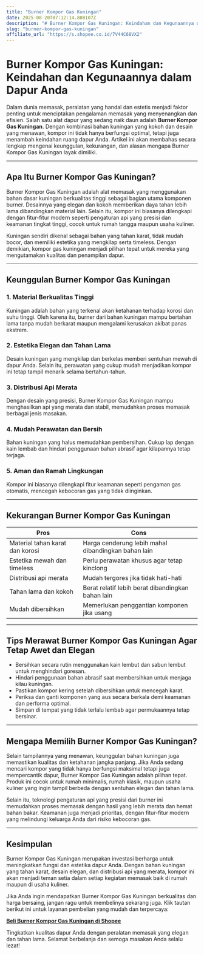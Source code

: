 ```yaml
---
title: "Burner Kompor Gas Kuningan"
date: 2025-08-20T07:12:14.808107Z
description: "# Burner Kompor Gas Kuningan: Keindahan dan Kegunaannya dalam Dapur Anda..."
slug: "burner-kompor-gas-kuningan"
affiliate_url: "https://s.shopee.co.id/7V44C68VX2"
---
```

# Burner Kompor Gas Kuningan: Keindahan dan Kegunaannya dalam Dapur Anda

Dalam dunia memasak, peralatan yang handal dan estetis menjadi faktor penting untuk menciptakan pengalaman memasak yang menyenangkan dan efisien. Salah satu alat dapur yang sedang naik daun adalah **Burner Kompor Gas Kuningan**. Dengan kombinasi bahan kuningan yang kokoh dan desain yang menawan, kompor ini tidak hanya berfungsi optimal, tetapi juga menambah keindahan ruang dapur Anda. Artikel ini akan membahas secara lengkap mengenai keunggulan, kekurangan, dan alasan mengapa Burner Kompor Gas Kuningan layak dimiliki.

---

## Apa Itu Burner Kompor Gas Kuningan?

Burner Kompor Gas Kuningan adalah alat memasak yang menggunakan bahan dasar kuningan berkualitas tinggi sebagai bagian utama komponen burner. Desainnya yang elegan dan kokoh memberikan daya tahan lebih lama dibandingkan material lain. Selain itu, kompor ini biasanya dilengkapi dengan fitur-fitur modern seperti pengaturan api yang presisi dan keamanan tingkat tinggi, cocok untuk rumah tangga maupun usaha kuliner.

Kuningan sendiri dikenal sebagai bahan yang tahan karat, tidak mudah bocor, dan memiliki estetika yang mengkilap serta timeless. Dengan demikian, kompor gas kuningan menjadi pilihan tepat untuk mereka yang mengutamakan kualitas dan penampilan dapur.

---

## Keunggulan Burner Kompor Gas Kuningan

### 1. Material Berkualitas Tinggi

Kuningan adalah bahan yang terkenal akan ketahanan terhadap korosi dan suhu tinggi. Oleh karena itu, burner dari bahan kuningan mampu bertahan lama tanpa mudah berkarat maupun mengalami kerusakan akibat panas ekstrem.

### 2. Estetika Elegan dan Tahan Lama

Desain kuningan yang mengkilap dan berkelas memberi sentuhan mewah di dapur Anda. Selain itu, perawatan yang cukup mudah menjadikan kompor ini tetap tampil menarik selama bertahun-tahun.

### 3. Distribusi Api Merata

Dengan desain yang presisi, Burner Kompor Gas Kuningan mampu menghasilkan api yang merata dan stabil, memudahkan proses memasak berbagai jenis masakan.

### 4. Mudah Perawatan dan Bersih

Bahan kuningan yang halus memudahkan pembersihan. Cukup lap dengan kain lembab dan hindari penggunaan bahan abrasif agar kilapannya tetap terjaga.

### 5. Aman dan Ramah Lingkungan

Kompor ini biasanya dilengkapi fitur keamanan seperti pengaman gas otomatis, mencegah kebocoran gas yang tidak diinginkan.

---

## Kekurangan Burner Kompor Gas Kuningan

| **Pros** | **Cons** |
| --- | --- |
| Material tahan karat dan korosi | Harga cenderung lebih mahal dibandingkan bahan lain |
| Estetika mewah dan timeless | Perlu perawatan khusus agar tetap kinclong |
| Distribusi api merata | Mudah tergores jika tidak hati-hati |
| Tahan lama dan kokoh | Berat relatif lebih berat dibandingkan bahan lain |
| Mudah dibersihkan | Memerlukan penggantian komponen jika usang |

---

## Tips Merawat Burner Kompor Gas Kuningan Agar Tetap Awet dan Elegan

- Bersihkan secara rutin menggunakan kain lembut dan sabun lembut untuk menghindari goresan.
- Hindari penggunaan bahan abrasif saat membersihkan untuk menjaga kilau kuningan.
- Pastikan kompor kering setelah dibersihkan untuk mencegah karat.
- Periksa dan ganti komponen yang aus secara berkala demi keamanan dan performa optimal.
- Simpan di tempat yang tidak terlalu lembab agar permukaannya tetap bersinar.

---

## Mengapa Memilih Burner Kompor Gas Kuningan?

Selain tampilannya yang menawan, keunggulan bahan kuningan juga memastikan kualitas dan ketahanan jangka panjang. Jika Anda sedang mencari kompor yang tidak hanya berfungsi maksimal tetapi juga mempercantik dapur, Burner Kompor Gas Kuningan adalah pilihan tepat. Produk ini cocok untuk rumah minimalis, rumah klasik, maupun usaha kuliner yang ingin tampil berbeda dengan sentuhan elegan dan tahan lama.

Selain itu, teknologi pengaturan api yang presisi dari burner ini memudahkan proses memasak dengan hasil yang lebih merata dan hemat bahan bakar. Keamanan juga menjadi prioritas, dengan fitur-fitur modern yang melindungi keluarga Anda dari risiko kebocoran gas.

---

## Kesimpulan

Burner Kompor Gas Kuningan merupakan investasi berharga untuk meningkatkan fungsi dan estetika dapur Anda. Dengan bahan kuningan yang tahan karat, desain elegan, dan distribusi api yang merata, kompor ini akan menjadi teman setia dalam setiap kegiatan memasak baik di rumah maupun di usaha kuliner.

Jika Anda ingin mendapatkan Burner Kompor Gas Kuningan berkualitas dan harga bersaing, jangan ragu untuk membelinya sekarang juga. Klik tautan berikut ini untuk layanan pembelian yang mudah dan terpercaya:

[**Beli Burner Kompor Gas Kuningan di Shopee**](https://s.shopee.co.id/7V44C68VX2)

Tingkatkan kualitas dapur Anda dengan peralatan memasak yang elegan dan tahan lama. Selamat berbelanja dan semoga masakan Anda selalu lezat!